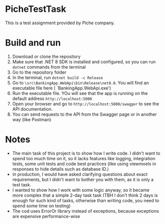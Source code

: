 # PicheTestTask
This is a test assignment provided by Piche company.
 
# Build and run
1. Download or clone the repository
2. Make sure that .NET 8 SDK is installed and configured, so you can run `dotnet` commands from the terminal
3. Go to the repository folder
4. In the terminal, run `dotnet build -c Release`
5. Go to `\src\BankingApp.WebApi\bin\Release\net8.0`. You will find an executable file here (
 `BankingApp.WebApi.exe')
6. Run the executable file. YOu will see that the app is running on the default address `http://localhost:5000`
7. Open your browser and go to `http://localhost:5000/swagger` to see the API documentation.
8. You can send requests to the API from the Swagger page or in another way (like Postman)

# Notes
- The main task of this project is to show how I write code. I didn't want to spend too much time on it, so it lacks features like logging, integration tests, some unit tests and code best practices (like using viewmoels in responses to hide details such as database ID.)
- In production, I would have asked clarifying questions about exact requirements, but I didn't want to bother you with them, as it is only a test task.
- I wanted to show how I work with some logic anyway, so it became more complex that a simple 2-day task task (TBH I don't think 2 days is enough for such kind of tasks, otherwise than writing code, you need to spend some time on testing)
- The cod uses ErrorOr library instead of exceptions, because exceptions are expensive performance-wise
